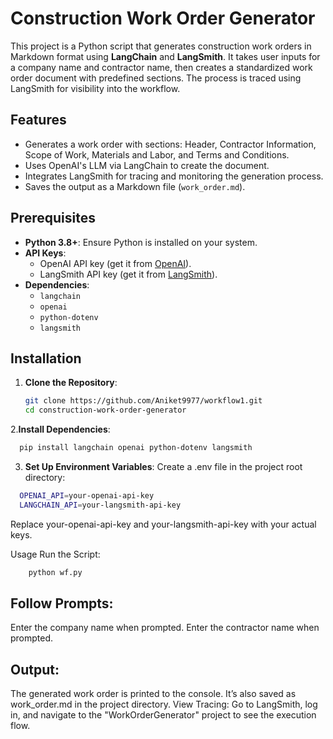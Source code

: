 # Construction Work Order Generator

This project is a Python script that generates construction work orders in Markdown format using **LangChain** and **LangSmith**. It takes user inputs for a company name and contractor name, then creates a standardized work order document with predefined sections. The process is traced using LangSmith for visibility into the workflow.

## Features
- Generates a work order with sections: Header, Contractor Information, Scope of Work, Materials and Labor, and Terms and Conditions.
- Uses OpenAI's LLM via LangChain to create the document.
- Integrates LangSmith for tracing and monitoring the generation process.
- Saves the output as a Markdown file (`work_order.md`).

## Prerequisites
- **Python 3.8+**: Ensure Python is installed on your system.
- **API Keys**:
  - OpenAI API key (get it from [OpenAI](https://platform.openai.com/)).
  - LangSmith API key (get it from [LangSmith](https://smith.langchain.com/)).
- **Dependencies**:
  - `langchain`
  - `openai`
  - `python-dotenv`
  - `langsmith`

## Installation
1. **Clone the Repository**:
   ```bash
   git clone https://github.com/Aniket9977/workflow1.git
   cd construction-work-order-generator
   ```


2.**Install Dependencies**:
  ```bash
    pip install langchain openai python-dotenv langsmith
  ```


3. **Set Up Environment Variables**:
  Create a .env file in the project root directory:
  ```bash
    OPENAI_API=your-openai-api-key
    LANGCHAIN_API=your-langsmith-api-key
  ```
  
Replace your-openai-api-key and your-langsmith-api-key with your actual keys.


Usage
Run the Script:
```bash
    python wf.py
  ```
## Follow Prompts:
  Enter the company name when prompted.
  Enter the contractor name when prompted.


## Output:

The generated work order is printed to the console.
It’s also saved as work_order.md in the project directory.
View Tracing:
Go to LangSmith, log in, and navigate to the "WorkOrderGenerator" project to see the execution flow.